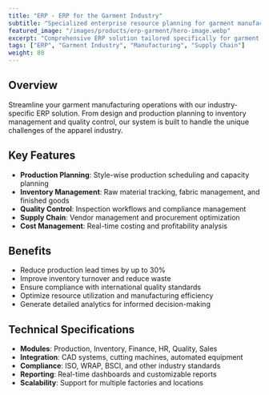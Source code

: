 ```yaml
---
title: "ERP - ERP for the Garment Industry"
subtitle: "Specialized enterprise resource planning for garment manufacturing"
featured_image: "/images/products/erp-garment/hero-image.webp"
excerpt: "Comprehensive ERP solution tailored specifically for garment manufacturers, covering production planning to supply chain management."
tags: ["ERP", "Garment Industry", "Manufacturing", "Supply Chain"]
weight: 80
---
```


## Overview

Streamline your garment manufacturing operations with our industry-specific ERP solution. From design and production planning to inventory management and quality control, our system is built to handle the unique challenges of the apparel industry.

## Key Features

- **Production Planning**: Style-wise production scheduling and capacity planning
- **Inventory Management**: Raw material tracking, fabric management, and finished goods
- **Quality Control**: Inspection workflows and compliance management
- **Supply Chain**: Vendor management and procurement optimization
- **Cost Management**: Real-time costing and profitability analysis

## Benefits

- Reduce production lead times by up to 30%
- Improve inventory turnover and reduce waste
- Ensure compliance with international quality standards
- Optimize resource utilization and manufacturing efficiency
- Generate detailed analytics for informed decision-making

## Technical Specifications

- **Modules**: Production, Inventory, Finance, HR, Quality, Sales
- **Integration**: CAD systems, cutting machines, automated equipment
- **Compliance**: ISO, WRAP, BSCI, and other industry standards
- **Reporting**: Real-time dashboards and customizable reports
- **Scalability**: Support for multiple factories and locations
